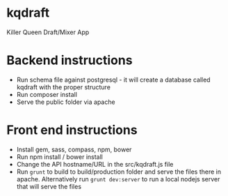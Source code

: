 # kqdraft
Killer Queen Draft/Mixer App

# Backend instructions
* Run schema file against postgresql - it will create a database called kqdraft with the proper structure
* Run composer install 
* Serve the public folder via apache

# Front end instructions
* Install gem, sass, compass, npm, bower
* Run npm install / bower install
* Change the API hostname/URL in the src/kqdraft.js file
* Run `grunt` to build to build/production folder and serve the files there in apache. Alternatively run `grunt dev:server` to run a local nodejs server that will serve the files

